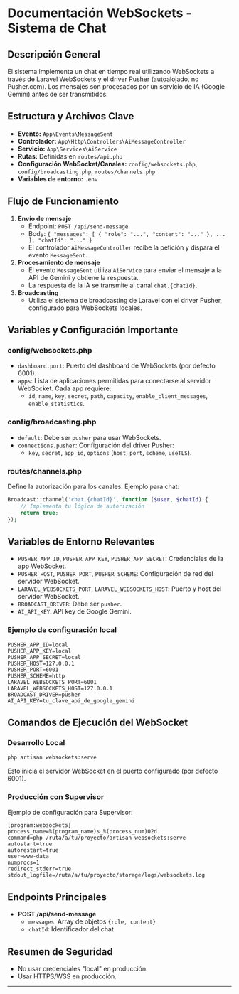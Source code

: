 # Documentación WebSockets - Sistema de Chat

## Descripción General
El sistema implementa un chat en tiempo real utilizando WebSockets a través de Laravel WebSockets y el driver Pusher (autoalojado, no Pusher.com). Los mensajes son procesados por un servicio de IA (Google Gemini) antes de ser transmitidos.

## Estructura y Archivos Clave
- **Evento:** `App\Events\MessageSent`
- **Controlador:** `App\Http\Controllers\AiMessageController`
- **Servicio:** `App\Services\AiService`
- **Rutas:** Definidas en `routes/api.php`
- **Configuración WebSocket/Canales:** `config/websockets.php`, `config/broadcasting.php`, `routes/channels.php`
- **Variables de entorno:** `.env`

## Flujo de Funcionamiento
1. **Envío de mensaje**
   - Endpoint: `POST /api/send-message`
   - Body: `{ "messages": [ { "role": "...", "content": "..." }, ... ], "chatId": "..." }`
   - El controlador `AiMessageController` recibe la petición y dispara el evento `MessageSent`.
2. **Procesamiento de mensaje**
   - El evento `MessageSent` utiliza `AiService` para enviar el mensaje a la API de Gemini y obtiene la respuesta.
   - La respuesta de la IA se transmite al canal `chat.{chatId}`.
3. **Broadcasting**
   - Utiliza el sistema de broadcasting de Laravel con el driver Pusher, configurado para WebSockets locales.

## Variables y Configuración Importante

### config/websockets.php
- `dashboard.port`: Puerto del dashboard de WebSockets (por defecto 6001).
- `apps`: Lista de aplicaciones permitidas para conectarse al servidor WebSocket. Cada app requiere:
  - `id`, `name`, `key`, `secret`, `path`, `capacity`, `enable_client_messages`, `enable_statistics`.

### config/broadcasting.php
- `default`: Debe ser `pusher` para usar WebSockets.
- `connections.pusher`: Configuración del driver Pusher:
  - `key`, `secret`, `app_id`, `options` (`host`, `port`, `scheme`, `useTLS`).

### routes/channels.php
Define la autorización para los canales. Ejemplo para chat:
```php
Broadcast::channel('chat.{chatId}', function ($user, $chatId) {
    // Implementa tu lógica de autorización
    return true;
});
```

## Variables de Entorno Relevantes
- `PUSHER_APP_ID`, `PUSHER_APP_KEY`, `PUSHER_APP_SECRET`: Credenciales de la app WebSocket.
- `PUSHER_HOST`, `PUSHER_PORT`, `PUSHER_SCHEME`: Configuración de red del servidor WebSocket.
- `LARAVEL_WEBSOCKETS_PORT`, `LARAVEL_WEBSOCKETS_HOST`: Puerto y host del servidor WebSocket.
- `BROADCAST_DRIVER`: Debe ser `pusher`.
- `AI_API_KEY`: API key de Google Gemini.

### Ejemplo de configuración local
```env
PUSHER_APP_ID=local
PUSHER_APP_KEY=local
PUSHER_APP_SECRET=local
PUSHER_HOST=127.0.0.1
PUSHER_PORT=6001
PUSHER_SCHEME=http
LARAVEL_WEBSOCKETS_PORT=6001
LARAVEL_WEBSOCKETS_HOST=127.0.0.1
BROADCAST_DRIVER=pusher
AI_API_KEY=tu_clave_api_de_google_gemini
```

## Comandos de Ejecución del WebSocket

### Desarrollo Local
```bash
php artisan websockets:serve
```
Esto inicia el servidor WebSocket en el puerto configurado (por defecto 6001).

### Producción con Supervisor
Ejemplo de configuración para Supervisor:
```
[program:websockets]
process_name=%(program_name)s_%(process_num)02d
command=php /ruta/a/tu/proyecto/artisan websockets:serve
autostart=true
autorestart=true
user=www-data
numprocs=1
redirect_stderr=true
stdout_logfile=/ruta/a/tu/proyecto/storage/logs/websockets.log
```

## Endpoints Principales
- **POST /api/send-message**
  - `messages`: Array de objetos `{role, content}`
  - `chatId`: Identificador del chat

## Resumen de Seguridad
- No usar credenciales "local" en producción.
- Usar HTTPS/WSS en producción.

___
